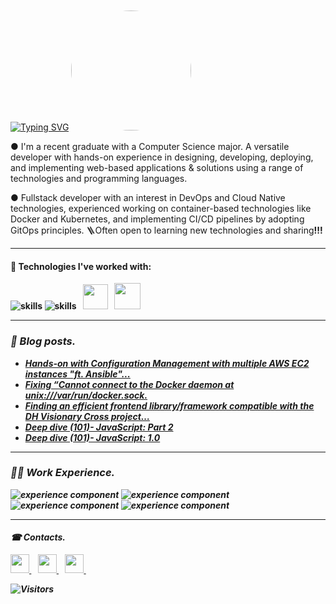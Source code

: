 [![Typing SVG](https://readme-typing-svg.demolab.com/?lines=🙏+It's+Yash+rv...;Welcome+to+my+GitHub+profile)](https://git.io/typing-svg) <img style="width:20vw; border-radius:50%; margin-top: 20px" src="https://media3.giphy.com/media/v1.Y2lkPTc5MGI3NjExMzg1NDIxZjBmMDRjZmI1YTlhZjNjYTE4NGZiZTIzNzQzMDQ3MjY2NCZlcD12MV9pbnRlcm5hbF9naWZzX2dpZklkJmN0PWc/NytMLKyiaIh6VH9SPm/giphy.gif"/>  

● I'm a recent graduate with a Computer Science major. A versatile developer with hands-on experience in designing, developing, deploying, and implementing web-based applications & solutions using a range of technologies and programming languages.

● Fullstack developer with an interest in DevOps and Cloud Native technologies, experienced working on container-based technologies like Docker and Kubernetes, and implementing CI/CD pipelines by adopting GitOps principles. 🪜Often open to learning new technologies and sharing<b>!!!


---

#### 🔧 Technologies I've worked with: 

![skills](https://skillicons.dev/icons?i=html,css,js,react,go,mongodb,python,django,git,github,linux&theme=light) ![skills](https://skillicons.dev/icons?i=bash,docker,kubernetes,ansible,jenkins,prometheus,grafana,aws,openstack&theme=light) &nbsp;<i>
    <img width="40" src="https://www.vectorlogo.zone/logos/helmsh/helmsh-icon.svg" />&nbsp; &nbsp;<img width="42" src="https://www.vectorlogo.zone/logos/argoprojio/argoprojio-icon.svg" />
    &nbsp; 

  ---

### 📝 Blog posts.
<!-- BLOG-POST-LIST:START -->
- [Hands-on with Configuration Management with multiple AWS EC2 instances &quot;ft. Ansible&quot;...](https://yashrv.hashnode.dev/hands-on-with-configuration-management-with-multiple-aws-ec2-instances-ft-ansible)
- [Fixing “Cannot connect to the Docker daemon at unix:///var/run/docker.sock.](https://yash-rv.medium.com/fixing-cannot-connect-to-the-docker-daemon-at-unix-var-run-docker-sock-7fcc1da54bee?source=rss-695b9ba208ed------2)
- [Finding an efficient frontend library/framework compatible with the DH Visionary Cross project…](https://yash-rv.medium.com/finding-an-efficient-frontend-library-framework-compatible-with-the-dh-visionary-cross-project-8d1188fdcac2?source=rss-695b9ba208ed------2)
- [Deep dive &lpar;101&rpar;- JavaScript: Part 2](https://yash-rv.medium.com/deep-dive-101-javascript-part-2-1fdce2a86a56?source=rss-695b9ba208ed------2)
- [Deep dive &lpar;101&rpar;- JavaScript: 1.0](https://yash-rv.medium.com/deep-dive-101-javascript-1-0-774242ef983e?source=rss-695b9ba208ed------2)
<!-- BLOG-POST-LIST:END -->

---
### 👨‍💻 Work Experience.

![experience component](https://readme-components.vercel.app/api?component=experience&company=ucal&role=Research%20Assistant&fill=0033a0) ![experience component](https://readme-components.vercel.app/api?component=experience&company=dineout&role=Software%20Engineer%20Intern&fill=0033a0) ![experience component](https://readme-components.vercel.app/api?component=experience&company=iiserbhopal&role=Research%20Intern&fill=333333) ![experience component](https://readme-components.vercel.app/api?component=experience&company=frontrow&role=Product%20Intern&fill=333333)

---


#### ☎ Contacts. 
<a href="https://www.linkedin.com/in/yashrv/">
   <img width="30px" src="https://www.vectorlogo.zone/logos/linkedin/linkedin-icon.svg" />
</a>&ensp;


 <a href="https://yash-rv.medium.com/">
    <img width="30px" src="https://www.vectorlogo.zone/logos/medium/medium-tile.svg" />
 </a>&ensp;
  
  <a href="https://yashrv.hashnode.dev/">
    <img width="30px" src="https://imgs.search.brave.com/bSJtKUH8DPqnSZnJBIDElHnQGodqAKDS3hfkFxiSyhM/rs:fit:500:500:1/g:ce/aHR0cHM6Ly9hc3Nl/dHMuc3RpY2twbmcu/Y29tL2ltYWdlcy82/MmRlYTgwNWZmM2M2/ZTRiOGI1ZGU4YmMu/cG5n" />
  </a>&ensp;
  
 ![Visitors](https://visitor-badge.laobi.icu/badge?page_id=YashV1729.YashV1729)
